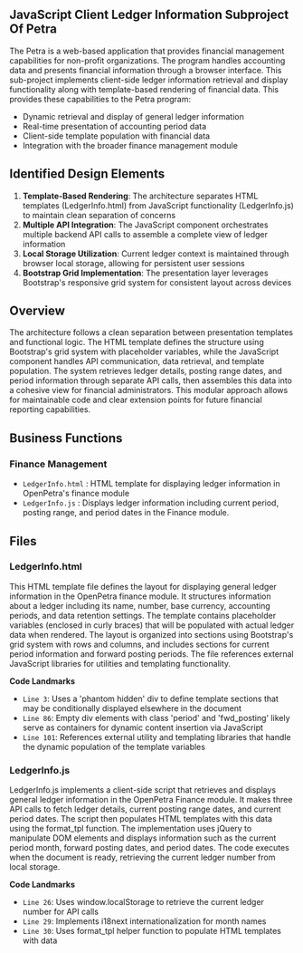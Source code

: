 ## JavaScript Client Ledger Information Subproject Of Petra

The Petra is a web-based application that provides financial management capabilities for non-profit organizations. The program handles accounting data and presents financial information through a browser interface. This sub-project implements client-side ledger information retrieval and display functionality along with template-based rendering of financial data. This provides these capabilities to the Petra program:

- Dynamic retrieval and display of general ledger information
- Real-time presentation of accounting period data
- Client-side template population with financial data
- Integration with the broader finance management module

## Identified Design Elements

1. **Template-Based Rendering**: The architecture separates HTML templates (LedgerInfo.html) from JavaScript functionality (LedgerInfo.js) to maintain clean separation of concerns
2. **Multiple API Integration**: The JavaScript component orchestrates multiple backend API calls to assemble a complete view of ledger information
3. **Local Storage Utilization**: Current ledger context is maintained through browser local storage, allowing for persistent user sessions
4. **Bootstrap Grid Implementation**: The presentation layer leverages Bootstrap's responsive grid system for consistent layout across devices

## Overview
The architecture follows a clean separation between presentation templates and functional logic. The HTML template defines the structure using Bootstrap's grid system with placeholder variables, while the JavaScript component handles API communication, data retrieval, and template population. The system retrieves ledger details, posting range dates, and period information through separate API calls, then assembles this data into a cohesive view for financial administrators. This modular approach allows for maintainable code and clear extension points for future financial reporting capabilities.

## Business Functions

### Finance Management
- `LedgerInfo.html` : HTML template for displaying ledger information in OpenPetra's finance module
- `LedgerInfo.js` : Displays ledger information including current period, posting range, and period dates in the Finance module.

## Files
### LedgerInfo.html

This HTML template file defines the layout for displaying general ledger information in the OpenPetra finance module. It structures information about a ledger including its name, number, base currency, accounting periods, and data retention settings. The template contains placeholder variables (enclosed in curly braces) that will be populated with actual ledger data when rendered. The layout is organized into sections using Bootstrap's grid system with rows and columns, and includes sections for current period information and forward posting periods. The file references external JavaScript libraries for utilities and templating functionality.

 **Code Landmarks**
- `Line 3`: Uses a 'phantom hidden' div to define template sections that may be conditionally displayed elsewhere in the document
- `Line 86`: Empty div elements with class 'period' and 'fwd_posting' likely serve as containers for dynamic content insertion via JavaScript
- `Line 101`: References external utility and templating libraries that handle the dynamic population of the template variables
### LedgerInfo.js

LedgerInfo.js implements a client-side script that retrieves and displays general ledger information in the OpenPetra Finance module. It makes three API calls to fetch ledger details, current posting range dates, and current period dates. The script then populates HTML templates with this data using the format_tpl function. The implementation uses jQuery to manipulate DOM elements and displays information such as the current period month, forward posting dates, and period dates. The code executes when the document is ready, retrieving the current ledger number from local storage.

 **Code Landmarks**
- `Line 26`: Uses window.localStorage to retrieve the current ledger number for API calls
- `Line 29`: Implements i18next internationalization for month names
- `Line 30`: Uses format_tpl helper function to populate HTML templates with data

[Generated by the Sage AI expert workbench: 2025-03-30 02:22:57  https://sage-tech.ai/workbench]: #